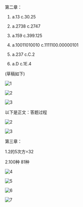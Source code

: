 第二章：

1.    a.13       c.30.25
2.    a.2738   c.2747
3.    a.159     c.399.125
4.    a.10011010010    c.1111100.00000101

6. a.237     c.C.2

10. a.D         c.1E.4



(草稿如下)

![1](./img/1.jpg)



![2](./img/2.jpg)

![3](./img/3.jpg)





以下是正文：答题过程



![2](./img/4.jpg)



![3](./img/5.jpg)



第三章：

1.2的5次方=32

2.100种        81种

![4](./img/6.jpg)



![5](./img/7.jpg)



![6](./img/8.jpg)



![7](./img/9.jpg)

